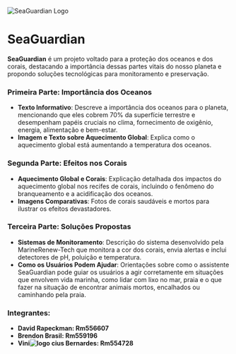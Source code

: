 ![SeaGuardian Logo](/images/logo.png)


# SeaGuardian


**SeaGuardian** é um projeto voltado para a proteção dos oceanos e dos corais, destacando a importância dessas partes vitais do nosso planeta e propondo soluções tecnológicas para monitoramento e preservação.


### Primeira Parte: Importância dos Oceanos

- **Texto Informativo**: Descreve a importância dos oceanos para o planeta, mencionando que eles cobrem 70% da superfície terrestre e desempenham papéis cruciais no clima, fornecimento de oxigênio, energia, alimentação e bem-estar.
- **Imagem e Texto sobre Aquecimento Global**: Explica como o aquecimento global está aumentando a temperatura dos oceanos.

### Segunda Parte: Efeitos nos Corais

- **Aquecimento Global e Corais**: Explicação detalhada dos impactos do aquecimento global nos recifes de corais, incluindo o fenômeno do branqueamento e a acidificação dos oceanos.
- **Imagens Comparativas**: Fotos de corais saudáveis e mortos para ilustrar os efeitos devastadores.

### Terceira Parte: Soluções Propostas

- **Sistemas de Monitoramento**: Descrição do sistema desenvolvido pela MarineRenew-Tech que monitora a cor dos corais, envia alertas e inclui detectores de pH, poluição e temperatura.
- **Como os Usuários Podem Ajudar**: Orientações sobre como o assistente SeaGuardian pode guiar os usuários a agir corretamente em situações que envolvem vida marinha, como lidar com lixo no mar, praia e o que fazer na situação de encontrar animais mortos, encalhados ou caminhando pela praia.

### Integrantes:

- **David Rapeckman: Rm556607**
- **Brendon Brasil: Rm559196**
- **Vini![logo](https://github.com/MarineRenew-Tech/seaguardian/assets/166864958/a8c0942e-ec46-49fb-b50d-e8a295cd385d)
cius Bernardes: Rm554728**
